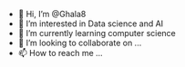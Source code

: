 - 👋 Hi, I’m @Ghala8
- 👀 I’m interested in Data science and AI
- 🌱 I’m currently learning computer science 
- 💞️ I’m looking to collaborate on ...
- 📫 How to reach me ...

<!---
Ghala8/Ghala8 is a ✨ special ✨ repository because its `README.md` (this file) appears on your GitHub profile.
You can click the Preview link to take a look at your changes.
--->

